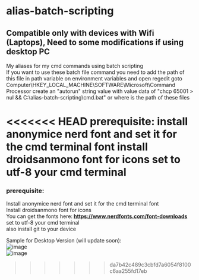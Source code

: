 # alias-batch-scripting
## Compatible only with devices with Wifi (Laptops), Need to some modifications if using desktop PC
My aliases for my cmd commands using batch scripting <br/>
If you want to use these batch file command you need to add the path of this file in path variable on environment variables and 
open regedit goto Computer\HKEY_LOCAL_MACHINE\SOFTWARE\Microsoft\Command Processor
create an "autorun" string value with value data of "chcp 65001 > nul && C:\alias-batch-scripting\cmd.bat" or where is the path of these files

<<<<<<< HEAD
prerequisite:
install anonymice nerd font and set it for the cmd terminal font
install droidsanmono font for icons
set to utf-8 your cmd terminal
=======
### prerequisite:
Install anonymice nerd font and set it for the cmd terminal font <br/>
Install droidsanmono font for icons<br/>
You can get the fonts here:<b> https://www.nerdfonts.com/font-downloads </b></br>
set to utf-8 your cmd terminal<br/>
also install git to your device<br/>

Sample for Desktop Version (will update soon):</br>
![image](https://user-images.githubusercontent.com/5716545/138541945-fbba7df4-2a08-4535-bfa3-f6cde2638ec9.png)</br>
![image](https://user-images.githubusercontent.com/5716545/138541955-b16fc3ff-83a5-476b-ad08-f8e67fc535f1.png)

>>>>>>> da7b42c489c3cbfd7a6054f8100c6aa255fd17eb

